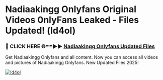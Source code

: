 # Nadiaakingg Onlyfans Original Videos 0nlyFans Leaked - Files Updated! (ld4ol)

<h3>🔴 CLICK HERE 🌐==►► <a href="https://tinyurl.com/ehrbuxhb" rel="nofollow">Nadiaakingg Onlyfans Updated Files</a></h3>

Get Nadiaakingg Onlyfans and all content. Now you can access all videos and pictures of Nadiaakingg Onlyfans. New Updated Files 2025!

[![ld4ol](https://i.imgur.com/lVYEuWS.gif)](https://tinyurl.com/ehrbuxhb)
